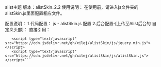 ﻿alist主题
版本：alistSkin_2.2
使用说明：
在使用前，请进入js文件夹的alistSkin.js里面配置相应文件。

配置说明：
1.代码配置：
js - alistSkin.js 配置
2.后台配置-[上传至Alist后台的 自定义头部]：
直接引用：
```<link rel="stylesheet" type="text/css" href="https://cdn.jsdelivr.net/gh/xilej/alistSkin/css/alistSikn.css" />
   <script type="text/javascript" src="https://cdn.jsdelivr.net/gh/xilej/alistSkin/js/jquery.min.js"></script>
   <script type="text/javascript" src="https://cdn.jsdelivr.net/gh/xilej/alistSkin/js/alistSkin.js"></script>```



